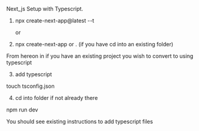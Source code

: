 Next_js Setup with Typescript.

1. npx create-next-app@latest --t

	or 
	
2. npx create-next-app <name of folder> or . (if you have cd into an existing folder)

  

From hereon in if you have an existing project you wish to convert to using typescript

3. add typescript

touch tsconfig.json

4. cd into folder if not already there

npm run dev

You should see existing instructions to add typescript files